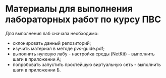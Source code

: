 # Материалы для выполнения лабораторных работ по курсу ПВС

Для выполнения лаб сначала необходимо:
  * склонировать данный репозиторий;
  * изучить материал в методе pvs-guide.pdf;
  * выполнить нулевую лабу - настройка среды (NetKit) - выполнить шаги в приложении А;
  * попробовать запустить простейшую виртуальную сеть - выполнить шаги в приложении Б.